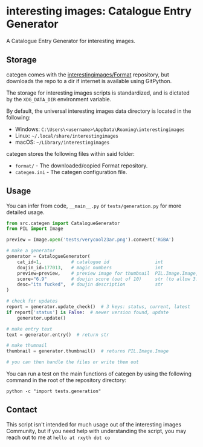 # interesting images: Catalogue Entry Generator

A Catalogue Entry Generator for interesting images.

## Storage

categen comes with the
[interestingimages/Format]('https://github.com/interestingimages/Format')
repository, but downloads the repo to a dir if internet is available using GitPython.

The storage for interesting images scripts is standardized, and is dictated by the
`XDG_DATA_DIR` environment variable.

By default, the universal interesting images data directory is located in the following:

- Windows: `C:\Users\<username>\AppData\Roaming\interestingimages`
- Linux: `~/.local/share/interestingimages`
- macOS: `~/Library/interestingimages`

categen stores the following files within said folder:

- `format/` - The downloaded/copied Format repository.
- `categen.ini` - The categen configuration file.

## Usage

You can infer from code, `__main__.py` or `tests/generation.py` for more detailed usage.

```python
from src.categen import CatalogueGenerator
from PIL import Image

preview = Image.open('tests/verycool23ar.png').convert('RGBA')

# make a generator
generator = CatalogueGenerator(
    cat_id=1,           # catalogue id                 int
    doujin_id=177013,   # magic numbers                int
    preview=preview,    # preview image for thumbnail  PIL.Image.Image,
    score="6.9"         # doujin score (out of 10)     str (to allow 3.5 or meh)
    desc="its fucked",  # doujin description           str
)

# check for updates
report = generator.update_check()  # 3 keys: status, current, latest
if report['status'] is False:  # newer version found, update
    generator.update()

# make entry text
text = generator.entry()  # return str

# make thumnail
thumbnail = generator.thumbnail()  # returns PIL.Image.Image

# you can then handle the files or write them out
```

You can run a test on the main functions of categen by using the following command
in the root of the repository directory:

`python -c "import tests.generation"`

## Contact

This script isn't intended for much usage out of the interesting images Community,
but if you need help with understanding the script, you may reach out to me at
`hello at rxyth dot co`
